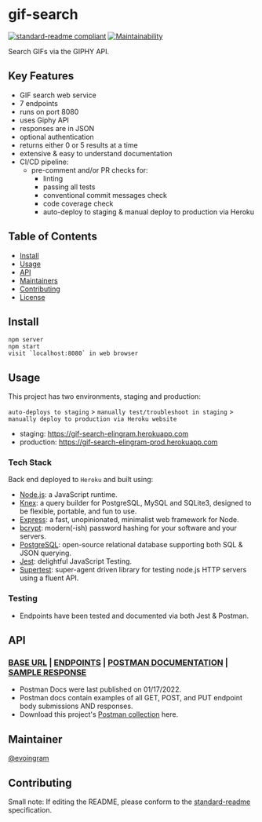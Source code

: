 # gif-search

[![standard-readme compliant](https://img.shields.io/badge/standard--readme-OK-green.svg?style=flat-square)](https://github.com/RichardLitt/standard-readme)
[![Maintainability](https://api.codeclimate.com/v1/badges/26f95f37ddb169a39549/maintainability)](https://codeclimate.com/github/evoingram/gif-search/maintainability)

Search GIFs via the GIPHY API.

## Key Features

- GIF search web service
- 7 endpoints
- runs on port 8080
- uses Giphy API
- responses are in JSON
- optional authentication
- returns either 0 or 5 results at a time
- extensive & easy to understand documentation
- CI/CD pipeline:  
  - pre-comment and/or PR checks for:
    - linting
    - passing all tests
    - conventional commit messages check
    - code coverage check
    - auto-deploy to staging & manual deploy to production via Heroku

## Table of Contents

- [Install](#install)
- [Usage](#usage)
- [API](#api)
- [Maintainers](#maintainers)
- [Contributing](#contributing)
- [License](#license)

## Install

```
npm server
npm start
visit `localhost:8080` in web browser
```

## Usage

This project has two environments, staging and production:

`auto-deploys to staging` > `manually test/troubleshoot in staging` > `manually deploy to production via Heroku website`

- staging:     https://gif-search-elingram.herokuapp.com
- production:  https://gif-search-elingram-prod.herokuapp.com

### Tech Stack

Back end deployed to `Heroku` and built using:

- [Node.js](https://github.com/nodejs/node):  a JavaScript runtime.
- [Knex](https://github.com/knex/knex):  a query builder for PostgreSQL, MySQL and SQLite3, designed to be flexible, portable, and fun to use.
- [Express](https://github.com/expressjs/express):  a fast, unopinionated, minimalist web framework for Node.
- [bcrypt](https://github.com/pyca/bcrypt/):  modern(-ish) password hashing for your software and your servers.
- [PostgreSQL](http://postgresql.org/):  open-source relational database supporting both SQL & JSON querying.
- [Jest](https://github.com/facebook/jest):  delightful JavaScript Testing.
- [Supertest](https://github.com/visionmedia/supertest):  super-agent driven library for testing node.js HTTP servers using a fluent API.

### Testing

- Endpoints have been tested and documented via both Jest & Postman.

## API

### [BASE URL](https://gif-search-elingram-prod.herokuapp.com/)   |   [ENDPOINTS](https://github.com/evoingram/gif-search/blob/master/docs/endpoints.md)   |   [POSTMAN DOCUMENTATION](https://documenter.getpostman.com/view/6401823/UVXknFFM)   |   [SAMPLE RESPONSE](https://github.com/evoingram/gif-search/blob/master/docs/sample-response.json)

- Postman Docs were last published on 01/17/2022.
- Postman docs contain examples of all GET, POST, and PUT endpoint body submissions AND responses.
- Download this project's [Postman collection](https://www.getpostman.com/collections/e81a71abbcce47bd7474) here.

## Maintainer

[@evoingram](https://github.com/evoingram)

## Contributing

Small note: If editing the README, please conform to the [standard-readme](https://github.com/RichardLitt/standard-readme) specification.
